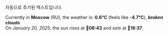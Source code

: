 
자동으로 추가된 텍스트입니다.

<!--START_SECTION:weather:moscow-->
Currently in **Moscow** (RU), the weather is: **0.6°C** (feels like **-4.7°C**), ***broken clouds***<br/>
On *January 20, 2025*, the *sun rises* at 🌅**08:43** and *sets* at 🌇**16:37**.
<!--END_SECTION:weather-->

